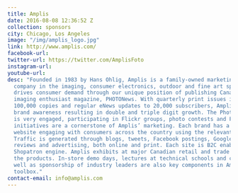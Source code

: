 ```yaml
---
title: Amplis
date: 2016-08-08 12:36:52 Z
collection: sponsors
city: Chicago, Los Angeles
image: "/img/amplis_logo.jpg"
link: http://www.amplis.com/
facebook-url:
twitter-url: https://twitter.com/AmplisFoto
instagram-url:
youtube-url:
desc: "Founded in 1983 by Hans Ohlig, Amplis is a family-owned marketing and distribution
  company in the imaging, consumer electronics, outdoor and fine art spaces in Canada. Amplis
  drives consumer demand through our unique position of publishing Canada’s largest
  imaging enthusiast magazine, PHOTONews. With quarterly print issues in excess of
  100,000 copies and regular eNews updates to 20,000 subscribers, Amplis can build
  brand awareness resulting in double and triple digit growth. The PhotoNews community
  is very engaged, participating in Flickr groups, photo contests and Facebook. Online
  initiatives are a cornerstone of Amplis’ marketing. Each brand has a distinct Canadian
  website engaging with consumers across the country using the relevant .ca domain.
  Traffic is generated through blogs, tweets, Facebook postings, Google+ initiatives,
  reviews and advertising, both online and print. Each site is B2C enabled using the
  Shopatron engine. Amplis exhibits at major Canadian retail and trade shows to showcase
  the products. In-store demo days, lectures at technical schools and colleges as
  well as sponsorship of industry leaders are also key components in Amplis’ marketing
  toolbox."
contact-email: info@amplis.com
---
```

